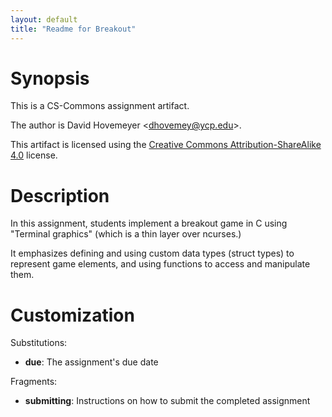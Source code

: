 ```yaml
---
layout: default
title: "Readme for Breakout"
---
```


# Synopsis

This is a CS-Commons assignment artifact.

The author is David Hovemeyer &lt;dhovemey@ycp.edu&gt;.

This artifact is licensed using the <a href="https://creativecommons.org/licenses/by-sa/4.0">Creative Commons Attribution-ShareAlike 4.0</a> license.

# Description

In this assignment, students implement a breakout game in C using "Terminal graphics" (which is a thin layer over ncurses.)

It emphasizes defining and using custom data types (struct types) to represent game elements, and using functions to access and manipulate them.

# Customization

Substitutions:

* **due**: The assignment's due date

Fragments:

* **submitting**: Instructions on how to submit the completed assignment
